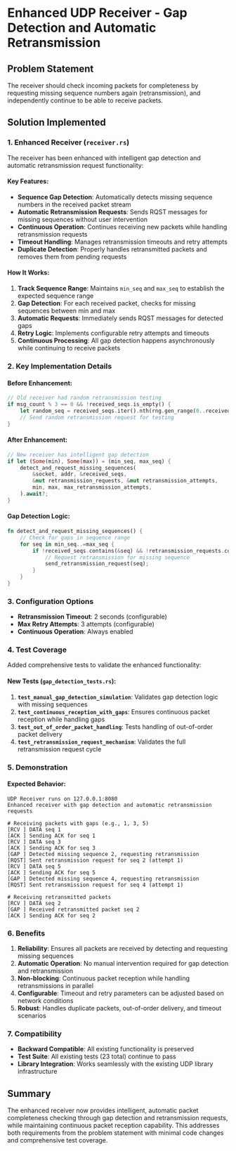 # Enhanced UDP Receiver - Gap Detection and Automatic Retransmission

## Problem Statement
The receiver should check incoming packets for completeness by requesting missing sequence numbers again (retransmission), and independently continue to be able to receive packets.

## Solution Implemented

### 1. Enhanced Receiver (`receiver.rs`)
The receiver has been enhanced with intelligent gap detection and automatic retransmission request functionality:

#### Key Features:
- **Sequence Gap Detection**: Automatically detects missing sequence numbers in the received packet stream
- **Automatic Retransmission Requests**: Sends RQST messages for missing sequences without user intervention
- **Continuous Operation**: Continues receiving new packets while handling retransmission requests
- **Timeout Handling**: Manages retransmission timeouts and retry attempts
- **Duplicate Detection**: Properly handles retransmitted packets and removes them from pending requests

#### How It Works:
1. **Track Sequence Range**: Maintains `min_seq` and `max_seq` to establish the expected sequence range
2. **Gap Detection**: For each received packet, checks for missing sequences between min and max
3. **Automatic Requests**: Immediately sends RQST messages for detected gaps
4. **Retry Logic**: Implements configurable retry attempts and timeouts
5. **Continuous Processing**: All gap detection happens asynchronously while continuing to receive packets

### 2. Key Implementation Details

#### Before Enhancement:
```rust
// Old receiver had random retransmission testing
if msg_count % 3 == 0 && !received_seqs.is_empty() {
    let random_seq = received_seqs.iter().nth(rng.gen_range(0..received_seqs.len()));
    // Send random retransmission request for testing
}
```

#### After Enhancement:
```rust
// New receiver has intelligent gap detection
if let (Some(min), Some(max)) = (min_seq, max_seq) {
    detect_and_request_missing_sequences(
        &socket, addr, &received_seqs,
        &mut retransmission_requests, &mut retransmission_attempts,
        min, max, max_retransmission_attempts,
    ).await?;
}
```

#### Gap Detection Logic:
```rust
fn detect_and_request_missing_sequences() {
    // Check for gaps in sequence range
    for seq in min_seq..=max_seq {
        if !received_seqs.contains(&seq) && !retransmission_requests.contains_key(&seq) {
            // Request retransmission for missing sequence
            send_retransmission_request(seq);
        }
    }
}
```

### 3. Configuration Options
- **Retransmission Timeout**: 2 seconds (configurable)
- **Max Retry Attempts**: 3 attempts (configurable)
- **Continuous Operation**: Always enabled

### 4. Test Coverage
Added comprehensive tests to validate the enhanced functionality:

#### New Tests (`gap_detection_tests.rs`):
1. **`test_manual_gap_detection_simulation`**: Validates gap detection logic with missing sequences
2. **`test_continuous_reception_with_gaps`**: Ensures continuous packet reception while handling gaps
3. **`test_out_of_order_packet_handling`**: Tests handling of out-of-order packet delivery
4. **`test_retransmission_request_mechanism`**: Validates the full retransmission request cycle

### 5. Demonstration

#### Expected Behavior:
```
UDP Receiver runs on 127.0.0.1:8080
Enhanced receiver with gap detection and automatic retransmission requests

# Receiving packets with gaps (e.g., 1, 3, 5)
[RCV ] DATA seq 1
[ACK ] Sending ACK for seq 1
[RCV ] DATA seq 3  
[ACK ] Sending ACK for seq 3
[GAP ] Detected missing sequence 2, requesting retransmission
[RQST] Sent retransmission request for seq 2 (attempt 1)
[RCV ] DATA seq 5
[ACK ] Sending ACK for seq 5
[GAP ] Detected missing sequence 4, requesting retransmission
[RQST] Sent retransmission request for seq 4 (attempt 1)

# Receiving retransmitted packets
[RCV ] DATA seq 2
[GAP ] Received retransmitted packet seq 2
[ACK ] Sending ACK for seq 2
```

### 6. Benefits

1. **Reliability**: Ensures all packets are received by detecting and requesting missing sequences
2. **Automatic Operation**: No manual intervention required for gap detection and retransmission
3. **Non-blocking**: Continuous packet reception while handling retransmissions in parallel
4. **Configurable**: Timeout and retry parameters can be adjusted based on network conditions
5. **Robust**: Handles duplicate packets, out-of-order delivery, and timeout scenarios

### 7. Compatibility
- **Backward Compatible**: All existing functionality is preserved
- **Test Suite**: All existing tests (23 total) continue to pass
- **Library Integration**: Works seamlessly with the existing UDP library infrastructure

## Summary
The enhanced receiver now provides intelligent, automatic packet completeness checking through gap detection and retransmission requests, while maintaining continuous packet reception capability. This addresses both requirements from the problem statement with minimal code changes and comprehensive test coverage.